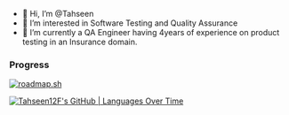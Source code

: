 - 👋 Hi, I’m @Tahseen
- 👀 I’m interested in Software Testing and Quality Assurance
- 🌱 I’m currently a QA Engineer having 4years of experience on product testing in an Insurance domain.

### Progress
[![roadmap.sh](https://roadmap.sh/card/wide/664f5c19d6b907c7f77c68e3?variant=dark)](https://roadmap.sh)

[![Tahseen12F's GitHub | Languages Over Time](https://stats.quine.sh/Tahseen12F/languages-over-time?theme=dark)](https://quine.sh?utm_source=widgets&utm_campaign=Tahseen12F)
<!---
Tahseen12F/Testing is a ✨ special ✨ repository because its `README.md` (this file) appears on your GitHub profile.
You can click the Preview link to take a look at your changes.
--->
